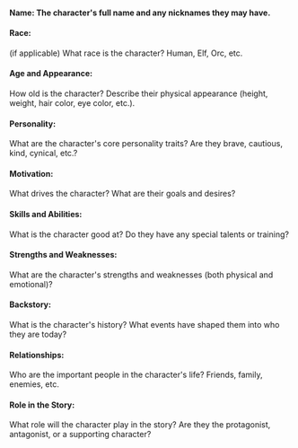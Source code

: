 #### **Name:** The character's full name and any nicknames they may have.
#### **Race:** 
(if applicable) What race is the character? Human, Elf, Orc, etc.
#### **Age and Appearance:** 
How old is the character? Describe their physical appearance (height, weight, hair color, eye color, etc.).
#### **Personality:** 
What are the character's core personality traits? Are they brave, cautious, kind, cynical, etc.?
#### **Motivation:** 
What drives the character? What are their goals and desires?
#### **Skills and Abilities:** 
What is the character good at? Do they have any special talents or training?
#### **Strengths and Weaknesses:** 
What are the character's strengths and weaknesses (both physical and emotional)?
#### **Backstory:** 
What is the character's history? What events have shaped them into who they are today?
#### **Relationships:** 
Who are the important people in the character's life? Friends, family, enemies, etc.
#### **Role in the Story:** 
What role will the character play in the story? Are they the protagonist, antagonist, or a supporting character?